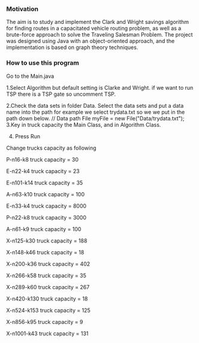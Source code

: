 ### Motivation

The aim is to study and implement the Clark and Wright savings algorithm for finding routes in a capacitated vehicle routing problem, as well as a brute-force approach to solve the Traveling Salesman Problem. The project was designed using Java with an object-oriented approach, and the implementation is based on graph theory techniques.


### How to use this program 

Go to the Main.java

1.Select Algorithm but default setting is Clarke and Wright.
if we want to run TSP there is a TSP gate so uncomment TSP.

2.Check the data sets in folder Data.
 Select the data sets and put a data name into the path
for example we select trydata.txt so we we put in the path down below.
// Data path
        File myFile = new File("Data/trydata.txt");
3.Key in truck capacity  the Main Class, and in Algorithm Class.

4. Press Run

Change trucks capacity as following

P-n16-k8    truck capacity =  30 

E-n22-k4    truck capacity =  23

E-n101-k14  truck capacity =  35

A-n63-k10   truck capacity =  100

E-n33-k4    truck capacity =  8000

P-n22-k8    truck capacity =  3000

A-n61-k9    truck capacity =  100

X-n125-k30  truck capacity =  188

X-n148-k46  truck capacity =  18

X-n200-k36  truck capacity =  402

X-n266-k58  truck capacity =  35

X-n289-k60  truck capacity =  267

X-n420-k130 truck capacity =  18

X-n524-k153 truck capacity =  125

X-n856-k95  truck capacity =  9

X-n1001-k43 truck capacity =  131

